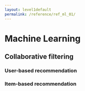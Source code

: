 ```yaml
---
layout: level1default 
permalink: /reference/ref_ml_01/
---
```


<h1>Machine Learning</h1>

<h2>Collaborative filtering</h2>



<h3>User-based recommendation</h3>


<h3>Item-based recommendation</h3>



